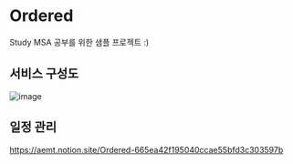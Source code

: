 # Ordered
Study MSA 공부를 위한 샘플 프로젝트 :)

## 서비스 구성도
![image](https://user-images.githubusercontent.com/82430645/228264176-d5a4dd75-b27d-45a1-9fd3-f98ab52f113f.png)

## 일정 관리
https://aemt.notion.site/Ordered-665ea42f195040ccae55bfd3c303597b
